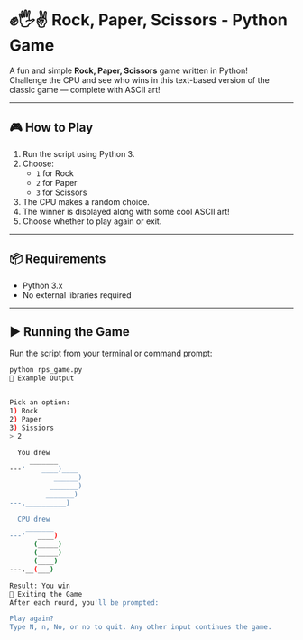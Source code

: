 # ✊🖐✌ Rock, Paper, Scissors - Python Game

A fun and simple **Rock, Paper, Scissors** game written in Python!  
Challenge the CPU and see who wins in this text-based version of the classic game — complete with ASCII art!

---

## 🎮 How to Play

1. Run the script using Python 3.
2. Choose:
   - `1` for Rock  
   - `2` for Paper  
   - `3` for Scissors
3. The CPU makes a random choice.
4. The winner is displayed along with some cool ASCII art!
5. Choose whether to play again or exit.

---

## 📦 Requirements

- Python 3.x
- No external libraries required

---

## ▶️ Running the Game

Run the script from your terminal or command prompt:

```bash
python rps_game.py
📝 Example Output


Pick an option:
1) Rock
2) Paper
3) Sissiors
> 2

  You drew
     _______
---'    ____)____
           ______)
          _______)
         _______)
---.__________)

  CPU drew
    _______
---'   ____)
      (_____)
      (_____)
      (____)
---.__(___)

Result: You win
🔁 Exiting the Game
After each round, you'll be prompted:

Play again?
Type N, n, No, or no to quit. Any other input continues the game.
